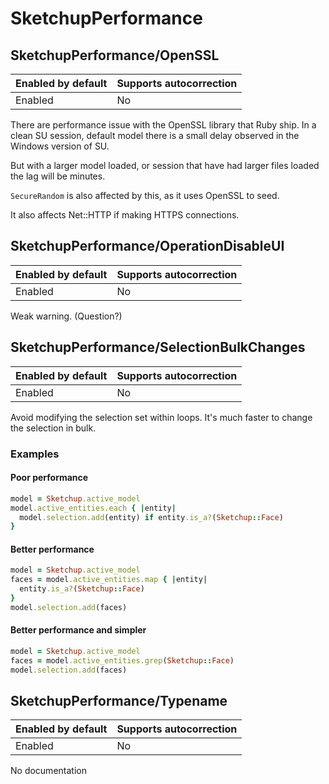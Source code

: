 # SketchupPerformance

## SketchupPerformance/OpenSSL

Enabled by default | Supports autocorrection
--- | ---
Enabled | No

There are performance issue with the OpenSSL library that Ruby ship. In
a clean SU session, default model there is a small delay observed in the
Windows version of SU.

But with a larger model loaded, or session that have had larger files
loaded the lag will be minutes.

`SecureRandom` is  also affected by this, as it uses OpenSSL to seed.

It also affects Net::HTTP if making HTTPS connections.

## SketchupPerformance/OperationDisableUI

Enabled by default | Supports autocorrection
--- | ---
Enabled | No

Weak warning. (Question?)

## SketchupPerformance/SelectionBulkChanges

Enabled by default | Supports autocorrection
--- | ---
Enabled | No

Avoid modifying the selection set within loops. It's much faster to
change the selection in bulk.

### Examples

#### Poor performance

```ruby
model = Sketchup.active_model
model.active_entities.each { |entity|
  model.selection.add(entity) if entity.is_a?(Sketchup::Face)
}
```
#### Better performance

```ruby
model = Sketchup.active_model
faces = model.active_entities.map { |entity|
  entity.is_a?(Sketchup::Face)
}
model.selection.add(faces)
```
#### Better performance and simpler

```ruby
model = Sketchup.active_model
faces = model.active_entities.grep(Sketchup::Face)
model.selection.add(faces)
```

## SketchupPerformance/Typename

Enabled by default | Supports autocorrection
--- | ---
Enabled | No

No documentation

